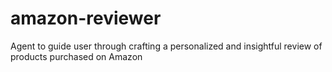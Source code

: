 # amazon-reviewer
Agent to guide user through crafting a personalized and insightful review of products purchased on Amazon
